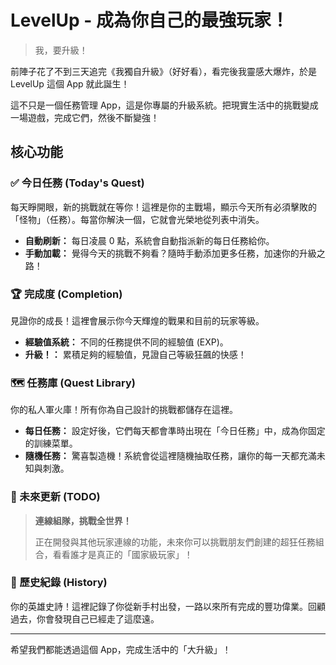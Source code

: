 # LevelUp - 成為你自己的最強玩家！

> 我，要升級！

前陣子花了不到三天追完《我獨自升級》（好好看），看完後我靈感大爆炸，於是 LevelUp 這個 App 就此誕生！

這不只是一個任務管理 App，這是你專屬的升級系統。把現實生活中的挑戰變成一場遊戲，完成它們，然後不斷變強！

## 核心功能

### ✅ 今日任務 (Today's Quest)
每天睜開眼，新的挑戰就在等你！這裡是你的主戰場，顯示今天所有必須擊敗的「怪物」（任務）。每當你解決一個，它就會光榮地從列表中消失。
*   **自動刷新：** 每日凌晨 0 點，系統會自動指派新的每日任務給你。
*   **手動加載：** 覺得今天的挑戰不夠看？隨時手動添加更多任務，加速你的升級之路！

### 🏆 完成度 (Completion)
見證你的成長！這裡會展示你今天輝煌的戰果和目前的玩家等級。
*   **經驗值系統：** 不同的任務提供不同的經驗值 (EXP)。
*   **升級！：** 累積足夠的經驗值，見證自己等級狂飆的快感！

### 🗺️ 任務庫 (Quest Library)
你的私人軍火庫！所有你為自己設計的挑戰都儲存在這裡。
*   **每日任務：** 設定好後，它們每天都會準時出現在「今日任務」中，成為你固定的訓練菜單。
*   **隨機任務：** 驚喜製造機！系統會從這裡隨機抽取任務，讓你的每一天都充滿未知與刺激。

### 🚀 未來更新 (TODO)
> **連線組隊，挑戰全世界！**
>
> 正在開發與其他玩家連線的功能，未來你可以挑戰朋友們創建的超狂任務組合，看看誰才是真正的「國家級玩家」！

### 📜 歷史紀錄 (History)
你的英雄史詩！這裡記錄了你從新手村出發，一路以來所有完成的豐功偉業。回顧過去，你會發現自己已經走了這麼遠。

---

希望我們都能透過這個 App，完成生活中的「大升級」！

